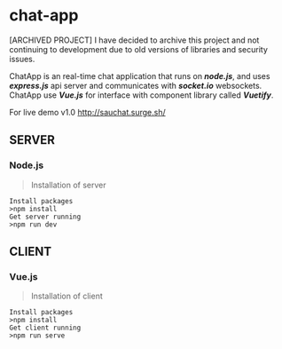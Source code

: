 # chat-app
[ARCHIVED PROJECT]
I have decided to archive this project and not continuing to development due to old versions of libraries and security issues.

ChatApp is an real-time chat application that runs on _**node.js**_, and uses _**express.js**_ api server and communicates with _**socket.io**_ websockets.
ChatApp use _**Vue.js**_ for interface with component library called _**Vuetify**_.  

For live demo v1.0
http://sauchat.surge.sh/

## SERVER
### Node.js
>Installation of server
```
Install packages
>npm install
Get server running
>npm run dev
```
## CLIENT
### Vue.js
>Installation of client
```
Install packages
>npm install
Get client running
>npm run serve
```
